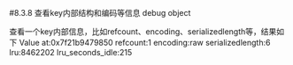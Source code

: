 #8.3.8	查看key内部结构和编码等信息
	debug object

查看一个key内部信息，比如refcount、encoding、serializedlength等，结果如下
Value at:0x7f21b9479850 refcount:1 encoding:raw serializedlength:6 lru:8462202 lru_seconds_idle:215
